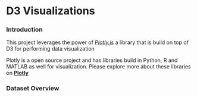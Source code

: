 # D3 Visualizations
### Introduction
This project leverages the power of *[Plotly.js](https://plot.ly)* a library that is build on top of D3 for performing data visualization

Plotly is a open source project and has libraries build in Python, R and MATLAB as well for visualization. Please explore more about these libraries on **[Plotly](https://plot.ly)**

### Dataset Overview
